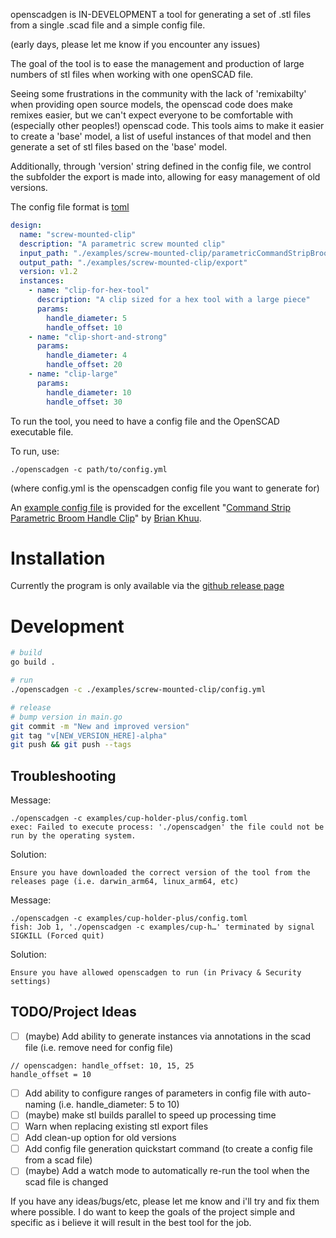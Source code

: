 openscadgen is IN-DEVELOPMENT a tool for generating a set of .stl files from a single .scad file and a simple config file.

(early days, please let me know if you encounter any issues)

The goal of the tool is to ease the management and production of large numbers of stl files when working with one openSCAD file.

Seeing some frustrations in the community with the lack of 'remixabilty' when providing open source models, the openscad code does make remixes easier, but we can't expect everyone to be comfortable with (especially other peoples!) openscad code. This tools aims to make it easier to create a 'base' model, a list of useful instances of that model and then generate a set of stl files based on the 'base' model.

Additionally, through 'version' string defined in the config file, we control the subfolder the export is made into, allowing for easy management of old versions.

The config file format is [toml](https://toml.io/en/)
```yaml
design:
  name: "screw-mounted-clip"
  description: "A parametric screw mounted clip"
  input_path: "./examples/screw-mounted-clip/parametricCommandStripBroomHook.scad"
  output_path: "./examples/screw-mounted-clip/export"
  version: v1.2
  instances:
    - name: "clip-for-hex-tool"
      description: "A clip sized for a hex tool with a large piece"
      params:
        handle_diameter: 5
        handle_offset: 10
    - name: "clip-short-and-strong"
      params:
        handle_diameter: 4
        handle_offset: 20
    - name: "clip-large"
      params:
        handle_diameter: 10
        handle_offset: 30

```

To run the tool, you need to have a config file and the OpenSCAD executable file.

To run, use: 
```
./openscadgen -c path/to/config.yml
```
(where config.yml is the openscadgen config file you want to generate for)


An [example config file](./examples/screw-mounted-clip/config.yml) is provided for the excellent "[Command Strip Parametric Broom Handle Clip](https://www.printables.com/model/516117-parametric-broom-handle-holder-openscad-command-st/related)" by [Brian Khuu](https://briankhuu.com/). 

# Installation

Currently the program is only available via the [github release page](https://github.com/kiwikid/openscadgen/releases)



# Development
```bash
# build
go build .

# run
./openscadgen -c ./examples/screw-mounted-clip/config.yml

# release   
# bump version in main.go
git commit -m "New and improved version"
git tag "v[NEW_VERSION_HERE]-alpha"  
git push && git push --tags
```



## Troubleshooting


Message:
```
./openscadgen -c examples/cup-holder-plus/config.toml
exec: Failed to execute process: './openscadgen' the file could not be run by the operating system.
```

Solution:
```
Ensure you have downloaded the correct version of the tool from the releases page (i.e. darwin_arm64, linux_arm64, etc)
```


Message:
```
./openscadgen -c examples/cup-holder-plus/config.toml
fish: Job 1, './openscadgen -c examples/cup-h…' terminated by signal SIGKILL (Forced quit)
```

Solution:
```
Ensure you have allowed openscadgen to run (in Privacy & Security settings)
```





## TODO/Project Ideas
- [ ] (maybe) Add ability to generate instances via annotations in the scad file (i.e. remove need for config file)
```
// openscadgen: handle_offset: 10, 15, 25
handle_offset = 10
```
- [ ] Add ability to configure ranges of parameters in config file with auto-naming (i.e. handle_diameter: 5 to 10)
- [ ] (maybe) make stl builds parallel to speed up processing time 
- [ ] Warn when replacing existing stl export files
- [ ] Add clean-up option for old versions
- [ ] Add config file generation quickstart command (to create a config file from a scad file)
- [ ] (maybe) Add a watch mode to automatically re-run the tool when the scad file is changed

If you have any ideas/bugs/etc, please let me know and i'll try and fix them where possible. I do want to keep the goals of the project simple and specific as i believe it will result in the best tool for the job.
